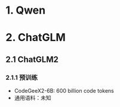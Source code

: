# 1. Qwen

# 2. ChatGLM
## 2.1 ChatGLM2
### 2.1.1 预训练
- CodeGeeX2-6B: 600 billion code tokens
- 通用语料：未知